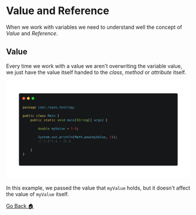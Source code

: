 # Value and Reference
When we work with variables we need to understand well the concept of *Value* and *Reference*.

## Value
Every time we work with a value we aren't overwriting the variable value, we just have the value itself handed to the *class*, *method* or *attribute* itself.

![](../../../Img/j_17.png)

In this example, we passed the value that `myValue` holds, but it doesn't affect the value of `myValue` itself.

[Go Back 🏠](./README.md)